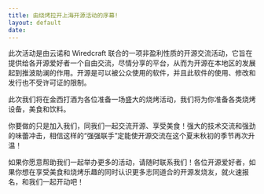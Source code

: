 ```yaml
---
title: 由烧烤拉开上海开源活动的序幕!
layout: default
date: 
---
```


此次活动是由云诺和 Wiredcraft 联合的一项非盈利性质的开源交流活动，它旨在提供给各开源爱好者一个自由交流，尽情分享的平台，从而为开源在本地区的发展起到推波助澜的作用。开源是可以被公众使用的软件，并且此软件的使用、修改和发行也不受许可证的限制。

此次我们将在金西打酒为各位准备一场盛大的烧烤活动，我们将为你准备各类烧烤设备，美食和饮料。

你要做的只是加入我们，同我们一起交流开源、享受美食！强大的技术交流和强劲的味蕾冲击，相信这样的“强强联手”定能使开源交流在这个夏末秋初的季节再次升温！

如果你愿意帮助我们一起举办更多的活动，请随时联系我们！各位开源爱好者，如果你想在享受美食和烧烤乐趣的同时认识更多志同道合的开源发烧友，就火速报名，和我们一起开动吧！